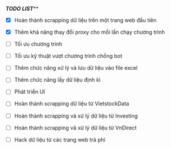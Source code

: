 ***********TODO LIST*************

- [x] Hoàn thành scrapping dữ liệu trên một trang web đầu tiên
- [x] Thêm khả năng thay đổi proxy cho mỗi lần chạy chương trình
- [ ] Tối ưu chương trình
- [ ] Tối ưu kỹ thuật vượt chương trình chống bot
- [ ] Thêm chức năng xử lý và lưu dữ liệu vào file excel
- [ ] Thêm chức năng lấy dữ liệu định kì
- [ ] Phát triển UI 
- [ ] Hoàn thành scrapping dữ liệu từ VietstockData
- [ ] Hoàn thành scrapping và xử lý dữ liệu từ Investing
- [ ] Hoàn thành scrapping vã xử lý dữ liệu từ VnDirect
- [ ] Hack dữ liệu từ các trang web trả phí 

